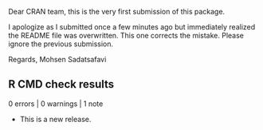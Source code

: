 Dear CRAN team, this is the very first submission of this package. 

I apologize as I submitted once a few minutes ago but immediately realized the README file was overwritten. This one corrects the mistake. Please ignore the previous submission.

Regards,
Mohsen Sadatsafavi 


## R CMD check results

0 errors | 0 warnings | 1 note

* This is a new release.

